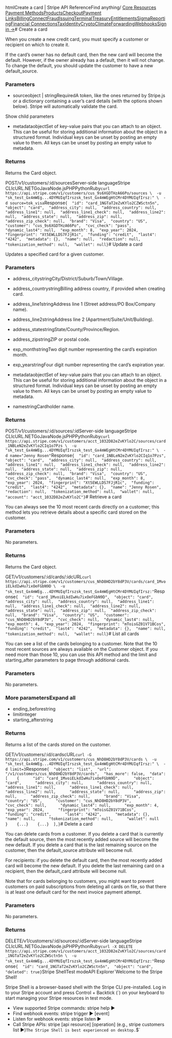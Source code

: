 htmlCreate a card | Stripe API Reference[](/api)Find anything/
[Core Resources](#)
[Payment Methods](#)[Products](#)[Checkout](#)[Payment Links](#)[Billing](#)[Connect](#)[Fraud](#)[Issuing](#)[Terminal](#)[Treasury](#)[Entitlements](#)[Sigma](#)[Reporting](#)[Financial Connections](#)[Tax](#)[Identity](#)[Crypto](#)[Climate](#)[Forwarding](#)[Webhooks](#)[Sign in →](https://dashboard.stripe.com/login)# Create a card

When you create a new credit card, you must specify a customer or recipient on which to create it.

If the card’s owner has no default card, then the new card will become the default. However, if the owner already has a default, then it will not change. To change the default, you should update the customer to have a new default_source.

### Parameters

- sourceobject | stringRequiredA token, like the ones returned by Stripe.js or a dictionary containing a user’s card details (with the options shown below). Stripe will automatically validate the card.

Show child parameters
- metadataobjectSet of key-value pairs that you can attach to an object. This can be useful for storing additional information about the object in a structured format. Individual keys can be unset by posting an empty value to them. All keys can be unset by posting an empty value to metadata.



### Returns

Returns the Card object.

POST/v1/customers/:id/sourcesServer-side languageStripe CLIcURL.NETGoJavaNode.jsPHPPythonRuby[](#)[](#)`curl https://api.stripe.com/v1/customers/cus_9s6XGDTHzA66Po/sources \  -u "sk_test_Gx4mWEg...4DYMUIqfIrszsk_test_Gx4mWEgHtCMr4DYMUIqfIrsz:" \  -d source=tok_visa`Response`{  "id": "card_1NGTaT2eZvKYlo2CZWSctn5n",  "object": "card",  "address_city": null,  "address_country": null,  "address_line1": null,  "address_line1_check": null,  "address_line2": null,  "address_state": null,  "address_zip": null,  "address_zip_check": null,  "brand": "Visa",  "country": "US",  "customer": "cus_9s6XGDTHzA66Po",  "cvc_check": "pass",  "dynamic_last4": null,  "exp_month": 8,  "exp_year": 2024,  "fingerprint": "Xt5EWLLDS7FJjR1c",  "funding": "credit",  "last4": "4242",  "metadata": {},  "name": null,  "redaction": null,  "tokenization_method": null,  "wallet": null}`# Update a card

Updates a specified card for a given customer.

### Parameters

- address_citystringCity/District/Suburb/Town/Village.


- address_countrystringBilling address country, if provided when creating card.


- address_line1stringAddress line 1 (Street address/PO Box/Company name).


- address_line2stringAddress line 2 (Apartment/Suite/Unit/Building).


- address_statestringState/County/Province/Region.


- address_zipstringZIP or postal code.


- exp_monthstringTwo digit number representing the card’s expiration month.


- exp_yearstringFour digit number representing the card’s expiration year.


- metadataobjectSet of key-value pairs that you can attach to an object. This can be useful for storing additional information about the object in a structured format. Individual keys can be unset by posting an empty value to them. All keys can be unset by posting an empty value to metadata.


- namestringCardholder name.



### Returns

POST/v1/customers/:id/sources/:idServer-side languageStripe CLIcURL.NETGoJavaNode.jsPHPPythonRuby[](#)[](#)`curl https://api.stripe.com/v1/customers/acct_1032D82eZvKYlo2C/sources/card_1NBLeN2eZvKYlo2CIq1o7Pzs \  -u "sk_test_Gx4mWEg...4DYMUIqfIrszsk_test_Gx4mWEgHtCMr4DYMUIqfIrsz:" \  -d name="Jenny Rosen"`Response`{  "id": "card_1NBLeN2eZvKYlo2CIq1o7Pzs",  "object": "card",  "address_city": null,  "address_country": null,  "address_line1": null,  "address_line1_check": null,  "address_line2": null,  "address_state": null,  "address_zip": null,  "address_zip_check": null,  "brand": "Visa",  "country": "US",  "cvc_check": "pass",  "dynamic_last4": null,  "exp_month": 8,  "exp_year": 2024,  "fingerprint": "Xt5EWLLDS7FJjR1c",  "funding": "credit",  "last4": "4242",  "metadata": {},  "name": "Jenny Rosen",  "redaction": null,  "tokenization_method": null,  "wallet": null,  "account": "acct_1032D82eZvKYlo2C"}`# Retrieve a card

You can always see the 10 most recent cards directly on a customer; this method lets you retrieve details about a specific card stored on the customer.

### Parameters

No parameters.

### Returns

Returns the Card object.

GET/v1/customers/:id/cards/:idcURL[](#)[](#)`curl https://api.stripe.com/v1/customers/cus_NhD8HD2bY8dP3V/cards/card_1MvoiELkdIwHu7ixOeFGbN9D \  -u "sk_test_Gx4mWEg...4DYMUIqfIrszsk_test_Gx4mWEgHtCMr4DYMUIqfIrsz:"`Response`{  "id": "card_1MvoiELkdIwHu7ixOeFGbN9D",  "object": "card",  "address_city": null,  "address_country": null,  "address_line1": null,  "address_line1_check": null,  "address_line2": null,  "address_state": null,  "address_zip": null,  "address_zip_check": null,  "brand": "Visa",  "country": "US",  "customer": "cus_NhD8HD2bY8dP3V",  "cvc_check": null,  "dynamic_last4": null,  "exp_month": 4,  "exp_year": 2024,  "fingerprint": "mToisGZ01V71BCos",  "funding": "credit",  "last4": "4242",  "metadata": {},  "name": null,  "tokenization_method": null,  "wallet": null}`# List all cards

You can see a list of the cards belonging to a customer. Note that the 10 most recent sources are always available on the Customer object. If you need more than those 10, you can use this API method and the limit and starting_after parameters to page through additional cards.

### Parameters

No parameters.

### More parametersExpand all

- ending_beforestring
- limitinteger
- starting_afterstring

### Returns

Returns a list of the cards stored on the customer.

GET/v1/customers/:id/cardscURL[](#)[](#)`curl -G https://api.stripe.com/v1/customers/cus_NhD8HD2bY8dP3V/cards \  -u "sk_test_Gx4mWEg...4DYMUIqfIrszsk_test_Gx4mWEgHtCMr4DYMUIqfIrsz:" \  -d limit=3`Response`{  "object": "list",  "url": "/v1/customers/cus_NhD8HD2bY8dP3V/cards",  "has_more": false,  "data": [    {      "id": "card_1MvoiELkdIwHu7ixOeFGbN9D",      "object": "card",      "address_city": null,      "address_country": null,      "address_line1": null,      "address_line1_check": null,      "address_line2": null,      "address_state": null,      "address_zip": null,      "address_zip_check": null,      "brand": "Visa",      "country": "US",      "customer": "cus_NhD8HD2bY8dP3V",      "cvc_check": null,      "dynamic_last4": null,      "exp_month": 4,      "exp_year": 2024,      "fingerprint": "mToisGZ01V71BCos",      "funding": "credit",      "last4": "4242",      "metadata": {},      "name": null,      "tokenization_method": null,      "wallet": null    }    {...}    {...}  ],}`# Delete a card

You can delete cards from a customer. If you delete a card that is currently the default source, then the most recently added source will become the new default. If you delete a card that is the last remaining source on the customer, then the default_source attribute will become null.

For recipients: if you delete the default card, then the most recently added card will become the new default. If you delete the last remaining card on a recipient, then the default_card attribute will become null.

Note that for cards belonging to customers, you might want to prevent customers on paid subscriptions from deleting all cards on file, so that there is at least one default card for the next invoice payment attempt.

### Parameters

No parameters.

### Returns

DELETE/v1/customers/:id/sources/:idServer-side languageStripe CLIcURL.NETGoJavaNode.jsPHPPythonRuby[](#)[](#)`curl -X DELETE https://api.stripe.com/v1/customers/acct_1032D82eZvKYlo2C/sources/card_1NGTaT2eZvKYlo2CZWSctn5n \  -u "sk_test_Gx4mWEg...4DYMUIqfIrszsk_test_Gx4mWEgHtCMr4DYMUIqfIrsz:"`Response`{  "id": "card_1NGTaT2eZvKYlo2CZWSctn5n",  "object": "card",  "deleted": true}`Stripe ShellTest modeAPI Explorer[](https://stripe.com/docs/stripe-cli#install)`Welcome to the Stripe Shell!

Stripe Shell is a browser-based shell with the Stripe CLI pre-installed. Log in to your
Stripe account and press Control + Backtick (`) on your keyboard to start managing your Stripe
resources in test mode.

- View supported Stripe commands: stripe help ▶️
- Find webhook events: stripe trigger ▶️ [event]
- Listen for webhook events: stripe listen ▶
- Call Stripe APIs: stripe [api resource] [operation] (e.g., stripe customers list ▶️)`The Stripe Shell is best experienced on desktop.`$`